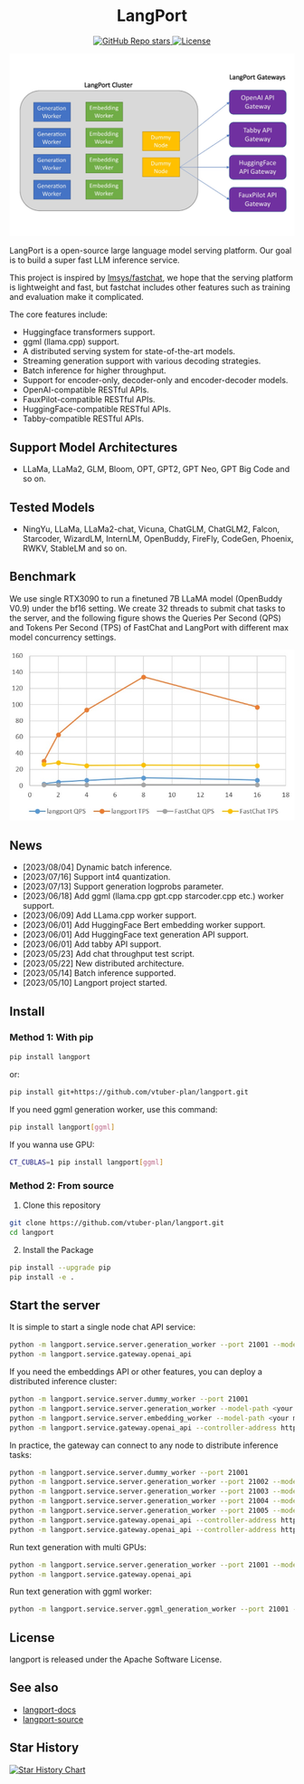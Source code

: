 <div align="center">

# LangPort

<a href="https://github.com/vtuber-plan/langport">
  <img alt="GitHub Repo stars" src="https://img.shields.io/github/stars/vtuber-plan/langport?style=social">
</a>
<a href="https://github.com/vtuber-plan/langport/blob/main/LICENSE">
  <img alt="License" src="https://img.shields.io/github/license/vtuber-plan/langport">
</a>

![architecture](assets/architecture.jpg)

</div>

LangPort is a open-source large language model serving platform.
Our goal is to build a super fast LLM inference service.

This project is inspired by [lmsys/fastchat](https://github.com/lm-sys/FastChat), we hope that the serving platform is lightweight and fast, but fastchat includes other features such as training and evaluation make it complicated.

The core features include:
- Huggingface transformers support.
- ggml (llama.cpp) support.
- A distributed serving system for state-of-the-art models.
- Streaming generation support with various decoding strategies.
- Batch inference for higher throughput.
- Support for encoder-only, decoder-only and encoder-decoder models.
- OpenAI-compatible RESTful APIs.
- FauxPilot-compatible RESTful APIs.
- HuggingFace-compatible RESTful APIs.
- Tabby-compatible RESTful APIs.

## Support Model Architectures
* LLaMa, LLaMa2, GLM, Bloom, OPT, GPT2, GPT Neo, GPT Big Code and so on.

## Tested Models
* NingYu, LLaMa, LLaMa2-chat, Vicuna, ChatGLM, ChatGLM2, Falcon, Starcoder, WizardLM, InternLM, OpenBuddy, FireFly, CodeGen, Phoenix, RWKV, StableLM and so on.


## Benchmark
We use single RTX3090 to run a finetuned 7B LLaMA model (OpenBuddy V0.9) under the bf16 setting.
We create 32 threads to submit chat tasks to the server, and the following figure shows the Queries Per Second (QPS) and Tokens Per Second (TPS) of FastChat and LangPort with different max model concurrency settings.

![benchmark_chat](assets/benchmark_chat.jpg)

## News
- [2023/08/04] Dynamic batch inference.
- [2023/07/16] Support int4 quantization.
- [2023/07/13] Support generation logprobs parameter.
- [2023/06/18] Add ggml (llama.cpp gpt.cpp starcoder.cpp etc.) worker support.
- [2023/06/09] Add LLama.cpp worker support.
- [2023/06/01] Add HuggingFace Bert embedding worker support.
- [2023/06/01] Add HuggingFace text generation API support.
- [2023/06/01] Add tabby API support.
- [2023/05/23] Add chat throughput test script.
- [2023/05/22] New distributed architecture.
- [2023/05/14] Batch inference supported.
- [2023/05/10] Langport project started.


## Install

### Method 1: With pip

```bash
pip install langport
```

or:

```bash
pip install git+https://github.com/vtuber-plan/langport.git 
```

If you need ggml generation worker, use this command:
```bash
pip install langport[ggml]
```

If you wanna use GPU:
```bash
CT_CUBLAS=1 pip install langport[ggml]
```

### Method 2: From source

1. Clone this repository
```bash
git clone https://github.com/vtuber-plan/langport.git
cd langport
```

2. Install the Package
```bash
pip install --upgrade pip
pip install -e .
```

## Start the server

It is simple to start a single node chat API service:
``` bash
python -m langport.service.server.generation_worker --port 21001 --model-path <your model path>
python -m langport.service.gateway.openai_api
```

If you need the embeddings API or other features, you can deploy a distributed inference cluster:
``` bash
python -m langport.service.server.dummy_worker --port 21001
python -m langport.service.server.generation_worker --model-path <your model path> --neighbors http://localhost:21001
python -m langport.service.server.embedding_worker --model-path <your model path> --neighbors http://localhost:21001
python -m langport.service.gateway.openai_api --controller-address http://localhost:21001
```

In practice, the gateway can connect to any node to distribute inference tasks:

``` bash
python -m langport.service.server.dummy_worker --port 21001
python -m langport.service.server.generation_worker --port 21002 --model-path <your model path> --neighbors http://localhost:21001
python -m langport.service.server.generation_worker --port 21003 --model-path <your model path> --neighbors http://localhost:21001 http://localhost:21002
python -m langport.service.server.generation_worker --port 21004 --model-path <your model path> --neighbors http://localhost:21001 http://localhost:21003
python -m langport.service.server.generation_worker --port 21005 --model-path <your model path> --neighbors http://localhost:21001 http://localhost:21004
python -m langport.service.gateway.openai_api --controller-address http://localhost:21003 # 21003 is OK!
python -m langport.service.gateway.openai_api --controller-address http://localhost:21002 # Any worker is also OK!
```

Run text generation with multi GPUs:

``` bash
python -m langport.service.server.generation_worker --port 21001 --model-path <your model path> --gpus 0,1 --num-gpus 2
python -m langport.service.gateway.openai_api
```

Run text generation with ggml worker:

```bash
python -m langport.service.server.ggml_generation_worker --port 21001 --model-path <your model path> --gpu-layers <num layer to gpu (resize this for your VRAM)>
```

## License

langport is released under the Apache Software License.


## See also

- [langport-docs](https://github.com/vtuber-plan/langport/tree/main/docs)
- [langport-source](https://github.com/vtuber-plan/langport)


## Star History

[![Star History Chart](https://api.star-history.com/svg?repos=vtuber-plan/langport&type=Date)](https://star-history.com/#vtuber-plan/langport&Date)

